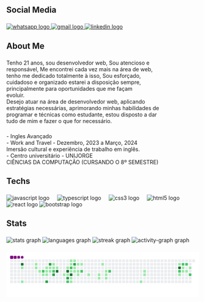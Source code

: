 <h2 align="left">Social Media</h2>

###

<div align="left">
  <div align="left">
  <a href="https://api.whatsapp.com/send?phone=5571992854808&text=Ol%C3%A1%20Rafael%2C%20Me%20fale%20mais%20sobre%20voc%C3%AA" target="_blank">
    <img src="https://raw.githubusercontent.com/maurodesouza/profile-readme-generator/master/src/assets/icons/social/whatsapp/default.svg" width="52" height="40" alt="whatsapp logo"  />
  </a>
  <a href="mailto:rafaelpaiva636@gmail.com?subject=Oferta de Trabalho" target="_blank">
    <img src="https://raw.githubusercontent.com/maurodesouza/profile-readme-generator/master/src/assets/icons/social/gmail/default.svg" width="52" height="40" alt="gmail logo"  />
  </a>
  <a href="https://www.linkedin.com/in/rafael-paiva-472531235/?locale=en_US" target="_blank">
    <img src="https://raw.githubusercontent.com/maurodesouza/profile-readme-generator/master/src/assets/icons/social/linkedin/default.svg" width="52" height="40" alt="linkedin logo"  />
  </a>
</div>

###

<div align="left">
</div>

###
</div>

###

<div align="left">
</div>

###
</div>

###

<h2 align="left">About Me</h2>

###

<p align="left">Tenho 21 anos, sou desenvolvedor web, Sou atencioso e<br>responsável, Me encontrei cada vez mais na área de web,<br>tenho me dedicado totalmente à isso, Sou esforçado,<br>cuidadoso e organizado estarei a disposição sempre,<br>principalmente para oportunidades que me façam<br>evoluir.<br>Desejo atuar na área de desenvolvedor web, aplicando<br>estratégias necessárias, aprimorando minhas habilidades de<br>programar e técnicas como estudante, estou disposto a dar<br>tudo de mim e fazer o que for necessário.</p>

###

<p align="left">- Ingles Avançado<br>- Work and Travel - Dezembro, 2023 a Março, 2024<br>  Imersão cultural e experiência de trabalho em inglês.<br>- Centro universitário - UNIJORGE<br>CIÊNCIAS DA COMPUTAÇÃO (CURSANDO O 8º SEMESTRE)</p>

###

<h2 align="left">Techs</h2>

###

<div align="left">
  <img src="https://cdn.jsdelivr.net/gh/devicons/devicon/icons/javascript/javascript-original.svg" height="40" alt="javascript logo"  />
  <img width="12" />
  <img src="https://cdn.jsdelivr.net/gh/devicons/devicon/icons/typescript/typescript-original.svg" height="40" alt="typescript logo"  />
  <img width="12" />
  <img src="https://cdn.jsdelivr.net/gh/devicons/devicon/icons/css3/css3-original.svg" height="40" alt="css3 logo"  />
  <img width="12" />
  <img src="https://cdn.jsdelivr.net/gh/devicons/devicon/icons/html5/html5-original.svg" height="40" alt="html5 logo"  />
  <img src="https://cdn.jsdelivr.net/gh/devicons/devicon/icons/react/react-original.svg" height="40" alt="react logo"  />
  <img src="https://cdn.jsdelivr.net/gh/devicons/devicon/icons/bootstrap/bootstrap-original.svg" height="40" alt="bootstrap logo"  />
</div>

###

<h2 align="left">Stats</h2>

###

<div align="left">
  <img src="https://github-readme-stats.vercel.app/api?username=paiva737&hide_title=false&hide_rank=false&show_icons=true&include_all_commits=true&count_private=true&disable_animations=false&theme=gruvbox_light&locale=en&hide_border=false&order=1" height="150" alt="stats graph"  />
  <img src="https://github-readme-stats.vercel.app/api/top-langs?username=paiva737&locale=en&hide_title=false&layout=compact&card_width=320&langs_count=12&theme=gruvbox_light&hide_border=false&order=2" height="150" alt="languages graph"  />
  <img src="https://streak-stats.demolab.com?user=paiva737&locale=en&mode=daily&theme=gruvbox_light&hide_border=false&border_radius=5&order=3" height="150" alt="streak graph"  />
  <img src="https://github-readme-activity-graph.vercel.app/graph?username=paiva737&radius=16&theme=gruvbox&area=true&order=5" height="300" alt="activity-graph graph"  />
</div>

###

<div align="center">
</div>

###

![snake gif](https://github.com/paiva737/paiva737/blob/output/github-contribution-grid-snake.gif)

###




###
